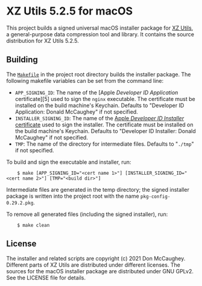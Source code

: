 XZ Utils 5.2.5 for macOS
========================

This project builds a signed universal macOS installer package for [XZ
Utils][1], a general-purpose data compression tool and library.  It contains
the source distribution for XZ Utils 5.2.5.

[1]: http://tukaani.org/xz/ "XZ Utils"

## Building
The [`Makefile`][2] in the project root directory builds the installer package.
The following makefile variables can be set from the command line:

- `APP_SIGNING_ID`: The name of the 
    [Apple _Developer ID Application_ certificate][5] used to sign the 
    `nginx` executable.  The certificate must be installed on the build 
    machine's Keychain.  Defaults to "Developer ID Application: Donald 
    McCaughey" if not specified.
- `INSTALLER_SIGNING_ID`: The name of the 
    [Apple _Developer ID Installer_ certificate][3] used to sign the 
    installer.  The certificate must be installed on the build machine's
    Keychain.  Defaults to "Developer ID Installer: Donald McCaughey" if 
    not specified.
- `TMP`: The name of the directory for intermediate files.  Defaults to 
    "`./tmp`" if not specified.

[2]: https://github.com/donmccaughey/pkg-config_pkg/blob/master/Makefile
[3]: https://developer.apple.com/account/resources/certificates/list

To build and sign the executable and installer, run:

        $ make [APP_SIGNING_ID="<cert name 1>"] [INSTALLER_SIGNING_ID="<cert name 2>"] [TMP="<build dir>"]

Intermediate files are generated in the temp directory; the signed installer 
package is written into the project root with the name `pkg-config-0.29.2.pkg`.  

To remove all generated files (including the signed installer), run:

        $ make clean

## License

The installer and related scripts are copyright (c) 2021 Don McCaughey.
Different parts of XZ Utils are distributed under different licenses.  The
sources for the macOS installer package are distributed under GNU GPLv2.
See the LICENSE file for details.

